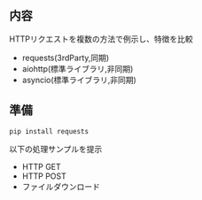 ## 内容
HTTPリクエストを複数の方法で例示し、特徴を比較
- requests(3rdParty,同期)
- aiohttp(標準ライブラリ,非同期)
- asyncio(標準ライブラリ,非同期)


## 準備
```
pip install requests
```

以下の処理サンプルを提示
- HTTP GET
- HTTP POST
- ファイルダウンロード
